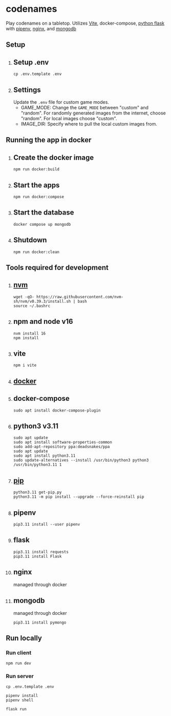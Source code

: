 # codenames

Play codenames on a tabletop. Utilizes [Vite](https://vitejs.dev/), docker-compose, [python flask](https://flask.palletsprojects.com/en/2.2.x/) with [pipenv](https://pipenv.pypa.io/en/latest/install/), [nginx](https://www.nginx.com/), and [mongodb](https://www.mongodb.com/)

## Setup

1. ## Setup .env
   ```
   cp .env.template .env
   ```
2. ## Settings
   Update the `.env` file for custom game modes.
   - GAME_MODE: Change the `GAME_MODE` between "custom" and "random". For randomly generated images from the internet, choose "random". For local images choose "custom".
   - IMAGE_DIR: Specify where to pull the local custom images from.

## Running the app in docker

1. ## Create the docker image
   ```
   npm run docker:build
   ```
2. ## Start the apps
   ```
   npm run docker:compose
   ```
3. ## Start the database
   ```
   docker compose up mongodb
   ```
4. ## Shutdown
   ```
   npm run docker:clean
   ```

## Tools required for development

1. ## [nvm](https://github.com/nvm-sh/nvm#install--update-script)
   ```
   wget -qO- https://raw.githubusercontent.com/nvm-sh/nvm/v0.39.3/install.sh | bash
   source ~/.bashrc
   ```
1. ## npm and node v16
   ```
   nvm install 16
   npm install
   ```
1. ## vite
   ```
   npm i vite
   ```
1. ## [docker](https://docs.docker.com/engine/install/ubuntu/)
1. ## docker-compose
   ```
   sudo apt install docker-compose-plugin
   ```
1. ## python3 v3.11
   ```
   sudo apt update
   sudo apt install software-properties-common
   sudo add-apt-repository ppa:deadsnakes/ppa
   sudo apt update
   sudo apt install python3.11
   sudo update-alternatives --install /usr/bin/python3 python3 /usr/bin/python3.11 1
   ```
1. ## [pip](https://pip.pypa.io/en/stable/installation/)
   ```
   python3.11 get-pip.py
   python3.11 -m pip install --upgrade --force-reinstall pip
   ```
1. ## pipenv
   ```
   pip3.11 install --user pipenv
   ```
1. ## flask
   ```
   pip3.11 install requests
   pip3.11 install Flask
   ```
1. ## nginx
   managed through docker
1. ## mongodb
   managed through docker
   ```
   pip3.11 install pymongo
   ```

## Run locally

### Run client

```
npm run dev
```

### Run server

```
cp .env.template .env
```

```
pipenv install
pipenv shell
```

```
flask run
```
